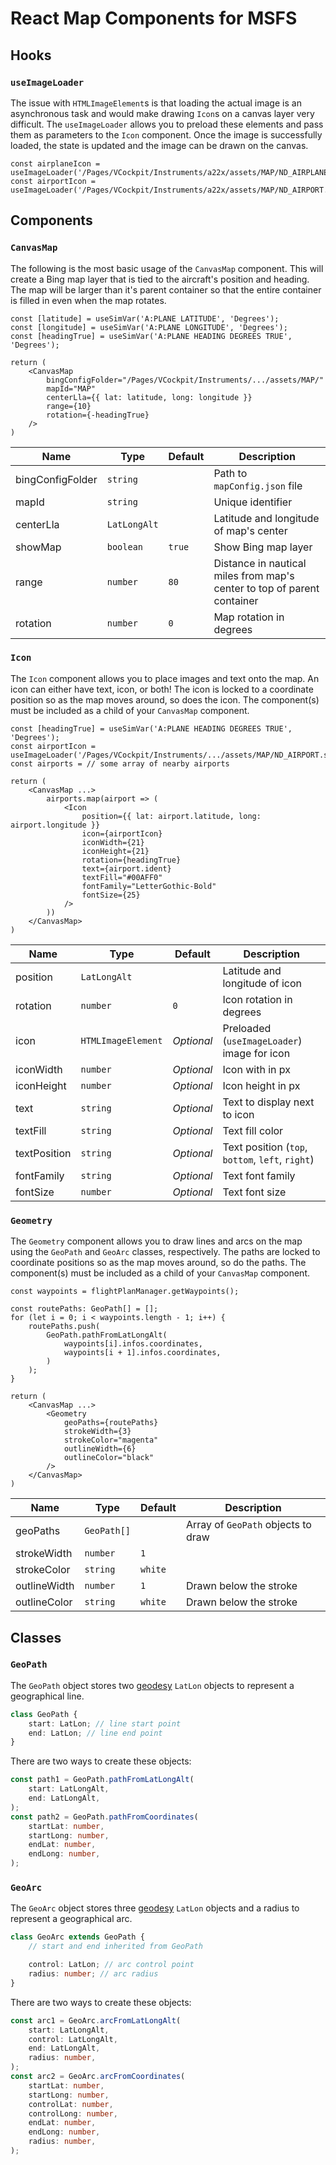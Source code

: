 # React Map Components for MSFS

## Hooks

### `useImageLoader`
The issue with `HTMLImageElement`s is that loading the actual image is an asynchronous task and would make drawing `Icon`s on a canvas layer very difficult. The `useImageLoader` allows you to preload these elements and pass them as parameters to the `Icon` component. Once the image is successfully loaded, the state is updated and the image can be drawn on the canvas.
```tsx
const airplaneIcon = useImageLoader('/Pages/VCockpit/Instruments/a22x/assets/MAP/ND_AIRPLANE.svg');
const airportIcon = useImageLoader('/Pages/VCockpit/Instruments/a22x/assets/MAP/ND_AIRPORT.svg');
```

## Components

### `CanvasMap`
The following is the most basic usage of the `CanvasMap` component. This will create a Bing map layer that is tied to the aircraft's position and heading. The map will be larger than it's parent container so that the entire container is filled in even when the map rotates.
```tsx
const [latitude] = useSimVar('A:PLANE LATITUDE', 'Degrees');
const [longitude] = useSimVar('A:PLANE LONGITUDE', 'Degrees');
const [headingTrue] = useSimVar('A:PLANE HEADING DEGREES TRUE', 'Degrees');

return (
    <CanvasMap
        bingConfigFolder="/Pages/VCockpit/Instruments/.../assets/MAP/"
        mapId="MAP"
        centerLla={{ lat: latitude, long: longitude }}
        range={10}
        rotation={-headingTrue}
    />
)
```
| Name             | Type         | Default | Description                                                             |
|------------------|--------------|---------|-------------------------------------------------------------------------|
| bingConfigFolder | `string`     |         | Path to `mapConfig.json` file                                           |
| mapId            | `string`     |         | Unique identifier                                                       |
| centerLla        | `LatLongAlt` |         | Latitude and longitude of map's center                                  |
| showMap          | `boolean`    | `true`  | Show Bing map layer                                                     |
| range            | `number`     | `80`    | Distance in nautical miles from map's center to top of parent container |
| rotation         | `number`     | `0`     | Map rotation in degrees                                                 |

### `Icon`
The `Icon` component allows you to place images and text onto the map. An icon can either have text, icon, or both! The icon is locked to a coordinate position so as the map moves around, so does the icon. The component(s) must be included as a child of your `CanvasMap` component.
```tsx
const [headingTrue] = useSimVar('A:PLANE HEADING DEGREES TRUE', 'Degrees');
const airportIcon = useImageLoader('/Pages/VCockpit/Instruments/.../assets/MAP/ND_AIRPORT.svg');
const airports = // some array of nearby airports

return (
    <CanvasMap ...>
        airports.map(airport => (
            <Icon
                position={{ lat: airport.latitude, long: airport.longitude }}
                icon={airportIcon}
                iconWidth={21}
                iconHeight={21}
                rotation={headingTrue}
                text={airport.ident}
                textFill="#00AFF0"
                fontFamily="LetterGothic-Bold"
                fontSize={25}
            />
        ))
    </CanvasMap>
)
```
| Name         | Type               | Default    | Description                                      |
|--------------|--------------------|------------|--------------------------------------------------|
| position     | `LatLongAlt`       |            | Latitude and longitude of icon                   |
| rotation     | `number`           | `0`        | Icon rotation in degrees                         |
| icon         | `HTMLImageElement` | *Optional* | Preloaded (`useImageLoader`) image for icon      |
| iconWidth    | `number`           | *Optional* | Icon with in px                                  |
| iconHeight   | `number`           | *Optional* | Icon height in px                                |
| text         | `string`           | *Optional* | Text to display next to icon                     |
| textFill     | `string`           | *Optional* | Text fill color                                  |
| textPosition | `string`           | *Optional* | Text position (`top`, `bottom`, `left`, `right`) |
| fontFamily   | `string`           | *Optional* | Text font family                                 |
| fontSize     | `number`           | *Optional* | Text font size                                   |

### `Geometry`
The `Geometry` component allows you to draw lines and arcs on the map using the `GeoPath` and `GeoArc` classes, respectively. The paths are locked to coordinate positions so as the map moves around, so do the paths. The component(s) must be included as a child of your `CanvasMap` component.
```tsx
const waypoints = flightPlanManager.getWaypoints();

const routePaths: GeoPath[] = [];
for (let i = 0; i < waypoints.length - 1; i++) {
    routePaths.push(
        GeoPath.pathFromLatLongAlt(
            waypoints[i].infos.coordinates,
            waypoints[i + 1].infos.coordinates,
        )
    );
}

return (
    <CanvasMap ...>
        <Geometry
            geoPaths={routePaths}
            strokeWidth={3}
            strokeColor="magenta"
            outlineWidth={6}
            outlineColor="black"
        />
    </CanvasMap>
)
```
| Name         | Type        | Default | Description                        |
|--------------|-------------|---------|------------------------------------|
| geoPaths     | `GeoPath[]` |         | Array of `GeoPath` objects to draw |
| strokeWidth  | `number`    | `1`     |                                    |
| strokeColor  | `string`    | `white` |                                    |
| outlineWidth | `number`    | `1`     | Drawn below the stroke             |
| outlineColor | `string`    | `white` | Drawn below the stroke             |

## Classes

### `GeoPath`
The `GeoPath` object stores two [geodesy](https://github.com/chrisveness/geodesy) `LatLon` objects to represent a geographical line.
```ts
class GeoPath {
    start: LatLon; // line start point
    end: LatLon; // line end point
}
```
There are two ways to create these objects:
```ts
const path1 = GeoPath.pathFromLatLongAlt(
    start: LatLongAlt,
    end: LatLongAlt,
);
const path2 = GeoPath.pathFromCoordinates(
    startLat: number,
    startLong: number,
    endLat: number,
    endLong: number,
);
```

### `GeoArc`
The `GeoArc` object stores three [geodesy](https://github.com/chrisveness/geodesy) `LatLon` objects and a radius to represent a geographical arc.
```ts
class GeoArc extends GeoPath {
    // start and end inherited from GeoPath

    control: LatLon; // arc control point
    radius: number; // arc radius
}
```
There are two ways to create these objects:
```ts
const arc1 = GeoArc.arcFromLatLongAlt(
    start: LatLongAlt,
    control: LatLongAlt,
    end: LatLongAlt,
    radius: number,
);
const arc2 = GeoArc.arcFromCoordinates(
    startLat: number,
    startLong: number,
    controlLat: number,
    controlLong: number,
    endLat: number,
    endLong: number,
    radius: number,
);
```